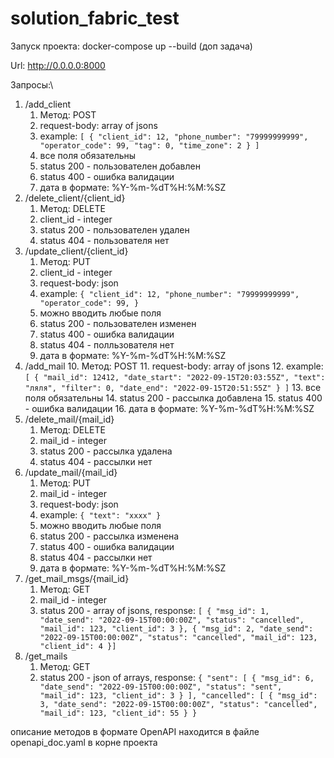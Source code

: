 # solution_fabric_test
Запуск проекта: docker-compose up --build (доп задача)

Url: http://0.0.0.0:8000

Запросы:\
1. /add_client
   1. Метод: POST
   2. request-body: array of jsons
   3. example: ```[
    {
        "client_id": 12,
        "phone_number": "79999999999",
        "operator_code": 99,
        "tag": 0,
        "time_zone": 2
    }
]```
   4. все поля обязательны
   5. status 200 - пользователен добавлен
   6. status 400 - ошибка валидации
   7. дата в формате: %Y-%m-%dT%H:%M:%SZ
2. /delete_client/{client_id}
   1. Метод: DELETE
   2. client_id - integer
   3. status 200 - пользователен удален
   4. status 404 - пользователя нет
3. /update_client/{client_id}
   1. Метод: PUT
   2. client_id - integer
   3. request-body: json
   4. example: ```
       {
        "client_id": 12,
        "phone_number": "79999999999",
        "operator_code": 99,
       } ```
   5. можно вводить любые поля
   6. status 200 - пользователен изменен
   7. status 400 - ошибка валидации
   8. status 404 - полльзователя нет
   9. дата в формате: %Y-%m-%dT%H:%M:%SZ
4. /add_mail
   10. Метод: POST
   11. request-body: array of jsons
   12. example: ```[
    {
        "mail_id": 12412,
        "date_start": "2022-09-15T20:03:55Z",
        "text": "ляля",
        "filter": 0,
        "date_end": "2022-09-15T20:51:55Z"
    }
]```
   13. все поля обязательны
   14. status 200 - рассылка добавлена
   15. status 400 - ошибка валидации
   16. дата в формате: %Y-%m-%dT%H:%M:%SZ
5. /delete_mail/{mail_id}
   1. Метод: DELETE
   2. mail_id - integer
   3. status 200 - рассылка удалена
   4. status 404 - рассылки нет
6. /update_mail/{mail_id}
   1. Метод: PUT
   2. mail_id - integer
   3. request-body: json
   4. example: ```{
    "text": "xxxx"
}```
   5. можно вводить любые поля
   6. status 200 - рассылка изменена
   7. status 400 - ошибка валидации
   8. status 404 - рассылки нет
   9. дата в формате: %Y-%m-%dT%H:%M:%SZ  
7. /get_mail_msgs/{mail_id}
   1. Метод: GET
   2. mail_id - integer
   3. status 200 - array of jsons, response: ```[
    {
        "msg_id": 1,
        "date_send": "2022-09-15T00:00:00Z",
        "status": "cancelled",
        "mail_id": 123,
        "client_id": 3
    },
    {
        "msg_id": 2,
        "date_send": "2022-09-15T00:00:00Z",
        "status": "cancelled",
        "mail_id": 123,
        "client_id": 4
    }]```  
8. /get_mails
   1. Метод: GET
   2. status 200 - json of arrays, response: ```
   {
    "sent": [
        {
            "msg_id": 6,
            "date_send": "2022-09-15T00:00:00Z",
            "status": "sent",
            "mail_id": 123,
            "client_id": 3
        }
    ],
    "cancelled": [
        {
            "msg_id": 3,
            "date_send": "2022-09-15T00:00:00Z",
            "status": "cancelled",
            "mail_id": 123,
            "client_id": 55
        }
} ```

описание методов в формате OpenAPI находится в файле openapi_doc.yaml в корне проекта

